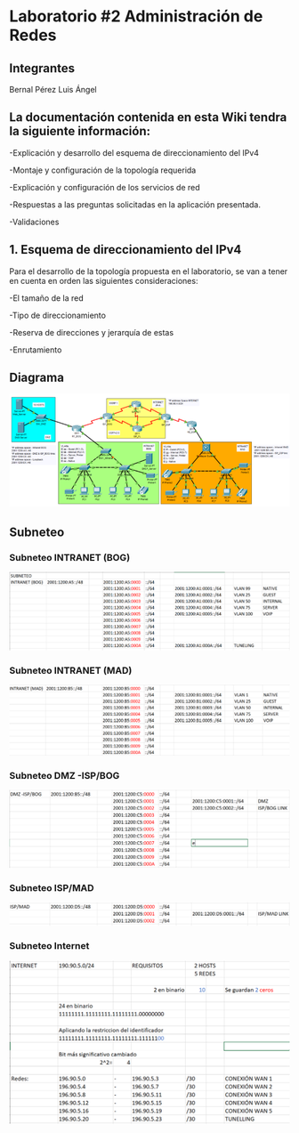 # Laboratorio #2 Administración de Redes

## Integrantes 
Bernal Pérez Luis Ángel

## La documentación contenida en esta Wiki tendra la siguiente información:

-Explicación y desarrollo del esquema de direccionamiento del IPv4

-Montaje y configuración de la topología requerida

-Explicación y configuración de los servicios de red

-Respuestas a las preguntas solicitadas en la aplicación presentada.

-Validaciones

## 1. Esquema de direccionamiento del IPv4
Para el desarrollo de la topología propuesta en el laboratorio, se van a tener en cuenta en orden las siguientes consideraciones:

-El tamaño de la red

-Tipo de direccionamiento

-Reserva de direcciones y jerarquía de estas

-Enrutamiento

## Diagrama
![image](https://github.com/ThirtforBep/Redes/blob/main/Diagrama.png)

## Subneteo
### Subneteo INTRANET (BOG)
![image](https://github.com/ThirtforBep/Redes/blob/main/Subneteo1.png)
### Subneteo INTRANET (MAD)
![image](https://github.com/ThirtforBep/Redes/blob/main/Subneteo2.png)
### Subneteo DMZ -ISP/BOG
![image](https://github.com/ThirtforBep/Redes/blob/main/Subneteo3.png)
### Subneteo ISP/MAD
![image](https://github.com/ThirtforBep/Redes/blob/main/Subneteo4.png)
### Subneteo Internet
![image](https://github.com/ThirtforBep/Redes/blob/main/Subneteo5.png)

